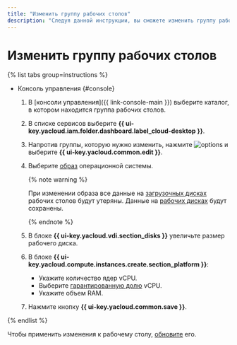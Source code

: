 ```yaml
---
title: "Изменить группу рабочих столов"
description: "Следуя данной инструкции, вы сможете изменить группу рабочих столов."
---
```


# Изменить группу рабочих столов

{% list tabs group=instructions %}

- Консоль управления {#console}

  1. В [консоли управления]({{ link-console-main }}) выберите каталог, в котором находится группа рабочих столов.
  1. В списке сервисов выберите **{{ ui-key.yacloud.iam.folder.dashboard.label_cloud-desktop }}**.
  1. Напротив группы, которую нужно изменить, нажмите ![options](../../../_assets/console-icons/ellipsis.svg) и выберите **{{ ui-key.yacloud.common.edit }}**.
  1. Выберите [образ](../../concepts/images.md) операционной системы.

      {% note warning %}

      При изменении образа все данные на [загрузочных дисках](../../concepts/disks.md#boot-disk) рабочих столов будут утеряны. Данные на [рабочих дисках](../../concepts/disks.md#working-disk) будут сохранены.

      {% endnote %}

  1. В блоке **{{ ui-key.yacloud.vdi.section_disks }}** увеличьте размер рабочего диска.
  1. В блоке **{{ ui-key.yacloud.compute.instances.create.section_platform }}**:
      * Укажите количество ядер vCPU.
      * Выберите [гарантированную долю](../../../compute/concepts/performance-levels.md) vCPU.
      * Укажите объем RAM.
  1. Нажмите кнопку **{{ ui-key.yacloud.common.save }}**.

{% endlist %}

Чтобы применить изменения к рабочему столу, [обновите](../desktops/update.md) его.
